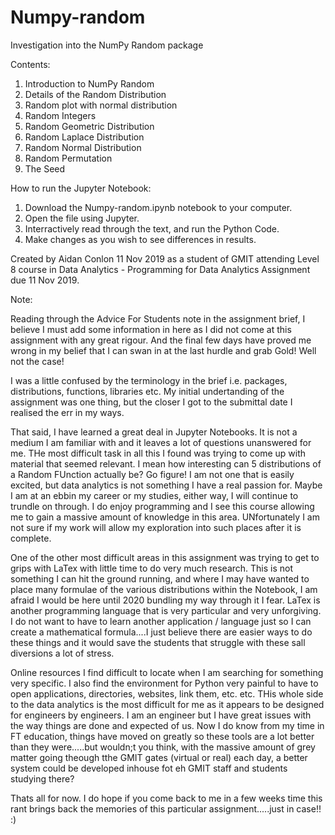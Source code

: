 # Numpy-random
Investigation into the NumPy Random package

Contents:
1. Introduction to NumPy Random
2. Details of the Random Distribution
3. Random plot with normal distribution
4. Random Integers
5. Random Geometric Distribution
6. Random Laplace Distribution
7. Random Normal Distribution
8. Random Permutation
9. The Seed

How to run the Jupyter Notebook:
1. Download the Numpy-random.ipynb notebook to your computer.
2. Open the file using Jupyter.
3. Interractively read through the text, and run the Python Code.
4. Make changes as you wish to see differences in results.

Created by Aidan Conlon 11 Nov 2019 as a student of GMIT attending Level 8 course in Data Analytics - Programming for Data Analytics Assignment due 11 Nov 2019.

Note:

Reading through the Advice For Students note in the assignment brief, I believe I must add some information in here as I did not come at this assignment with any great rigour. And the final few days have proved me wrong in my belief that I can swan in at the last hurdle and grab Gold! Well not the case!

I was a little confused by the terminology in the brief i.e. packages, distributions, functions, libraries etc. My initial undertanding of the assignment was one thing, but the closer I got to the submittal date I realised the err in my ways. 

That said, I have learned a great deal in Jupyter Notebooks. It is not a medium I am familiar with and it leaves a lot of questions unanswered for me. THe most difficult task in all this I found was trying to come up with material that seemed relevant. I mean how interesting can 5 distributions of a Random FUnction actually be? Go figure! I am not one that is easily excited, but data analytics is not something I have a real passion for. Maybe I am at an ebbin my career or my studies, either way, I will continue to trundle on through. I do enjoy programming and I see this course allowing me to gain a massive amount of knowledge in this area. UNfortunately I am not sure if my work will allow my exploration into such places after it is complete. 

One of the other most difficult areas in this assignment was trying to get to grips with LaTex with little time to do very much research. This is not something I can hit the ground running, and where I may have wanted to place many formulae of the various distributions within the Notebook, I am afraid I would be here until 2020 bundling my way through it I fear. LaTex is another programming language that is very particular and very unforgiving. I do not want to have to learn another application / language just so I can create a mathematical formula....I just believe there are easier ways to do these things and it would save the students that struggle with these sall diversions a lot of stress.  

Online resources I find difficult to locate when I am searching for something very specific. I also find the environment for Python very painful to have to open applications, directories, websites, link them, etc. etc. THis whole side to the data analytics is the most difficult for me as it appears to be designed for engineers by engineers. I am an engineer but I have great issues with the way things are done and expected of us. Now I do know from my time in FT education, things have moved on greatly so these tools are a lot better than they were.....but wouldn;t you think, with the massive amount of grey matter going theough tthe GMIT gates (virtual or real) each day, a better system could be developed inhouse fot eh GMIT staff and students studying there? 

Thats all for now. I do hope if you come back to me in a  few weeks time this rant brings back the memories of this particular assignment.....just in case!! :) 


